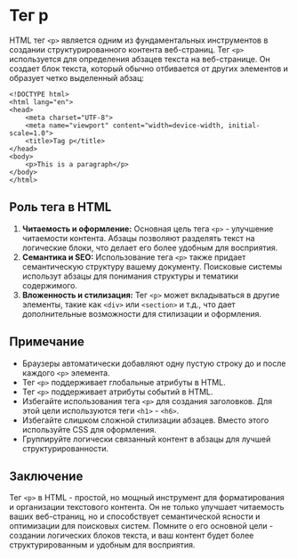 # Тег p

HTML тег ``<p>`` является одним из фундаментальных инструментов в создании структурированного контента веб-страниц. Тег ``<p>`` используется для определения абзацев текста на веб-странице. Он создает блок текста, который обычно отбивается от других элементов и образует четко выделенный абзац:

```
<!DOCTYPE html>
<html lang="en">
<head>
    <meta charset="UTF-8">
    <meta name="viewport" content="width=device-width, initial-scale=1.0">
    <title>Tag p</title>
</head>
<body>
    <p>This is a paragraph</p>
</body>
</html>
```

## Роль тега в HTML

1. **Читаемость и оформление:** Основная цель тега ``<p>`` - улучшение читаемости контента. Абзацы позволяют разделять текст на логические блоки, что делает его более удобным для восприятия.
2. **Семантика и SEO:** Использование тега ``<p>`` также придает семантическую структуру вашему документу. Поисковые системы использут абзацы для понимания структуры и тематики содержимого.
3. **Вложенность и стилизация:** Тег ``<p>`` может вкладываться в другие элементы, такие как ``<div>`` или ``<section>`` и т.д., что дает дополнительные возможности для стилизации и оформления.

## Примечание
- Браузеры автоматически добавляют одну пустую строку до и после каждого ``<p>`` элемента.
- Тег ``<p>`` поддерживает глобальные атрибуты в HTML.
- Тег ``<p>`` поддерживает атрибуты событий в HTML.
- Избегайте использования тега ``<p>`` для создания заголовков. Для этой цели используются теги ``<h1>`` - ``<h6>``.
- Избегайте слишком сложной стилизации абзацев. Вместо этого используйте CSS для оформления.
- Группируйте логически связанный контент в абзацы для лучшей структурированности.

## Заключение

Тег ``<p>`` в HTML - простой, но мощный инструмент для форматирования и организации текстового контента. Он не только улучшает читаемость ваших веб-страниц, но и способствует семантической ясности и оптимизации для поисковых систем. Помните о его основной цели - создании логических блоков текста, и ваш контент будет более структурированным и удобным для восприятия.